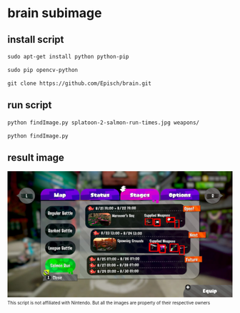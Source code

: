 # brain subimage

## install script
```
sudo apt-get install python python-pip
```
```
sudo pip opencv-python
```
```
git clone https://github.com/Episch/brain.git
```

## run script
```
python findImage.py splatoon-2-salmon-run-times.jpg weapons/
```
```
python findImage.py
```

## result image
![Salmon Run Result subimage](result.png?raw=true "Salmon Run Result subimage")
<sub><sup>
This script is not affiliated with Nintendo. 
But all the images are property of their respective owners
</sup></sub>